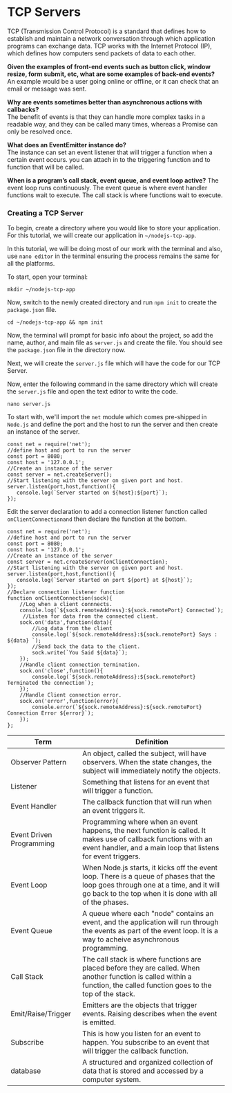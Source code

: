 # TCP Servers
TCP (Transmission Control Protocol) is a standard that defines how to establish and maintain a network conversation through which application programs can exchange data. TCP works with the Internet Protocol (IP), which defines how computers send packets of data to each other.

__Given the examples of front-end events such as button click, window resize, form submit, etc, what are some examples of back-end events?__  
An example would be a user going online or offline, or it can check that an email or message was sent.  

__Why are events sometimes better than asynchronous actions with callbacks?__  
The benefit of events is that they can handle more complex tasks in a readable way, and they can be called many times, whereas a Promise can only be resolved once.  

__What does an EventEmitter instance do?__  
The instance can set an event listener that will trigger a function when a certain event occurs. you can attach in to the triggering function and to function that will be called.  

__When is a program’s call stack, event queue, and event loop active?__  The event loop runs continuously. The event queue is where event handler functions wait to execute. The call stack is where functions wait to execute.  

### Creating a TCP Server
To begin, create a directory where you would like to store your application. For this tutorial, we will create our application in `~/nodejs-tcp-app`.

In this tutorial, we will be doing most of our work with the terminal and also, use `nano editor` in the terminal ensuring the process remains the same for all the platforms.

To start, open your terminal:
```
mkdir ~/nodejs-tcp-app
```

Now, switch to the newly created directory and run `npm init` to create the `package.json` file.

```
cd ~/nodejs-tcp-app && npm init
```

Now, the terminal will prompt for basic info about the project, so add the name, author, and main file as `server.js` and create the file. You should see the `package.json` file in the directory now.

Next, we will create the `server.js` file which will have the code for our TCP Server.

Now, enter the following command in the same directory which will create the `server.js` file and open the text editor to write the code.

```
nano server.js
```

To start with, we'll import the `net` module which comes pre-shipped in `Node.js` and define the port and the host to run the server and then create an instance of the server.
```
const net = require('net');
//define host and port to run the server
const port = 8080;
const host = '127.0.0.1';
//Create an instance of the server
const server = net.createServer();
//Start listening with the server on given port and host.
server.listen(port,host,function(){
   console.log(`Server started on ${host}:${port}`); 
});
```

Edit the server declaration to add a connection listener function called `onClientConnectionand` then declare the function at the bottom.

```
const net = require('net');
//define host and port to run the server
const port = 8080;
const host = '127.0.0.1';
//Create an instance of the server
const server = net.createServer(onClientConnection);
//Start listening with the server on given port and host.
server.listen(port,host,function(){
   console.log(`Server started on port ${port} at ${host}`); 
});
//Declare connection listener function
function onClientConnection(sock){
    //Log when a client connnects.
    console.log(`${sock.remoteAddress}:${sock.remotePort} Connected`);
     //Listen for data from the connected client.
    sock.on('data',function(data){
        //Log data from the client
        console.log(`${sock.remoteAddress}:${sock.remotePort} Says : ${data} `);
        //Send back the data to the client.
        sock.write(`You Said ${data}`);
    });
    //Handle client connection termination.
    sock.on('close',function(){
        console.log(`${sock.remoteAddress}:${sock.remotePort} Terminated the connection`);
    });
    //Handle Client connection error.
    sock.on('error',function(error){
        console.error(`${sock.remoteAddress}:${sock.remotePort} Connection Error ${error}`);
    });
};
```




|Term | Definition |  
|---|---|
| Observer Pattern | An object, called the subject, will have observers. When the state changes, the subject will immediately notify the objects. |
| Listener | Something that listens for an event that will trigger a function.|
| Event Handler | The callback function that will run when an event triggers it. |
| Event Driven Programming | Programming where when an event happens, the next function is called. It makes use of callback functions with an event handler, and a main loop that listens for event triggers.|
| Event Loop | When Node.js starts, it kicks off the event loop. There is a queue of phases that the loop goes through one at a time, and it will go back to the top when it is done with all of the phases.|
| Event Queue | A queue where each "node" contains an event, and the application will run through the events as part of the event loop. It is a way to acheive asynchronous programming.|
| Call Stack | The call stack is where functions are placed before they are called. When another function is called within a function, the called function goes to the top of the stack. |
| Emit/Raise/Trigger |Emitters are the objects that trigger events. Raising describes when the event is emitted.|
| Subscribe | This is how you listen for an event to happen. You subscribe to an event that will trigger the callback function.|
| database | A structured and organized collection of data that is stored and accessed by a computer system.|